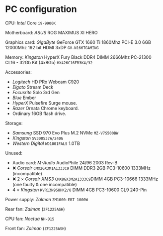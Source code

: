 # PC configuration

CPU: _Intel_ Core `i9-9900K`

Motherboard: _ASUS_ ROG MAXIMUS XI HERO

Graphics card: _GigaByte_ GeForce GTX 1660 Ti 1860Mhz PCI-E 3.0 6GB 12000Mhz 192 bit HDMI 3xDP `GV-N166TGAMING`

Memory: _Kingston_ HyperX Fury Black DDR4 DIMM 2666Mhz PC-21300 CL16 - 32Gb Kit (4x8Gb) `HX426C16FB3K4/32`

Accessories:

* _Logitech_ HD PRo Webcam C920
* _Elgato_ Stream Deck
* _Focusrite_ Solo 3rd Gen
* _Blue_ Ember
* _HyperX_ Pulsefire Surge mouse.
* _Razer_ Ornata Chrome keyboard.
* Ordinary 16GB flash drive.

Storage:

* _Samsung_ SSD 970 Evo Plus M.2 NVMe `MZ-V7S500BW`
* _Kingston_ `SV300S37A/240G`
* _Western Digital_ `WD1001FALS` 1.0TB

Unused:

* Audio card: _M-Audio_ AudioPhile 24/96 2003 Rev-B
* :x: _Corsair_ `CMX2GX3M1A1333C9` DIMM DDR3 2GB PC3-10600 1333MHz (incompatible)
* :x: 2 × _Corsair XMS3_ `CMX8GX3M2A1333C9`DIMM 4GB PC3-10666 1333MHz (one faulty & one incompatible)
* 4 × _Kingston_ `KVR13N9S8HK2/8` DIMM 4GB PC3-10600 CL9 240-Pin

Power supply: _Zalman_ `ZM1000-EBT 1000W`

Rear fan: _Zalman_ (`ZF1225ASH`)

CPU fan: _Noctua_ `NH-D15`

Front fan: _Zalman_ (`ZF1225ASH`)

